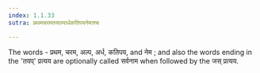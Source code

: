 ```yaml
---
index: 1.1.33
sutra: प्रथमचरमतयाल्पार्धकतिपयनेमाश्च

---
```

The words - प्रथम, चरम, अल्प, अर्ध, कतिपय, and नेम ; and also the words ending in the 'तयप्' प्रत्यय are optionally called सर्वनाम when followed by the जस् प्रत्यय. 